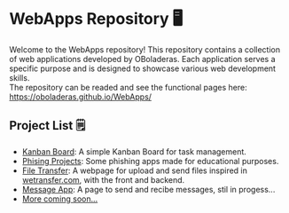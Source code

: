 # WebApps Repository 🖥️
Welcome to the WebApps repository! This repository contains a collection of web applications developed by OBoladeras. Each application serves a specific purpose and is designed to showcase various web development skills. <br>
The repository can be readed and see the functional pages here: https://oboladeras.github.io/WebApps/

## Project List 🗒️
- <a href="https://github.com/OBoladeras/WebApps/blob/main/kanban_board">Kanban Board</a>: A simple Kanban Board for task management.
- <a href="https://github.com/OBoladeras/WebApps/tree/main/Phishing">Phising Projects</a>: Some phishing apps made for educational purposes.
- <a href="https://github.com/OBoladeras/WebApps/tree/main/file_transfer">File Transfer</a>: A webpage for upload and send files inspired in [wetransfer.com](https://wetransfer.com/), with the front and backend.
- <a href="https://github.com/OBoladeras/WebApps/tree/main/message_app">Message App</a>: A page to send and recibe messages, stil in progess...
- <a href="">More coming soon...</a>